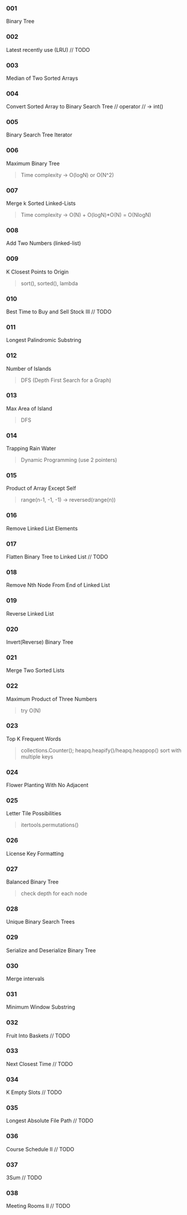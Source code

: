 ### 001
Binary Tree

### 002
Latest recently use (LRU) // TODO

### 003
Median of Two Sorted Arrays

### 004
Convert Sorted Array to Binary Search Tree
// operator // -> int()

### 005
Binary Search Tree Iterator

### 006
Maximum Binary Tree
> Time complexity -> O(logN) or O(N^2)

### 007
Merge k Sorted Linked-Lists
> Time complexity -> O(N) + O(logN)*O(N) = O(NlogN)

### 008
Add Two Numbers (linked-list)

### 009
K Closest Points to Origin
> sort(), sorted(), lambda

### 010
Best Time to Buy and Sell Stock III // TODO

### 011
Longest Palindromic Substring

### 012
Number of Islands
> DFS (Depth First Search for a Graph)

### 013
Max Area of Island
> DFS

### 014
Trapping Rain Water
> Dynamic Programming (use 2 pointers)

### 015
Product of Array Except Self
> range(n-1, -1, -1) -> reversed(range(n))

### 016
Remove Linked List Elements

### 017
Flatten Binary Tree to Linked List // TODO

### 018
Remove Nth Node From End of Linked List

### 019
Reverse Linked List

### 020
Invert(Reverse) Binary Tree

### 021
Merge Two Sorted Lists

### 022
Maximum Product of Three Numbers
> try O(N)

### 023
Top K Frequent Words
> collections.Counter(); heapq.heapify()/heapq.heappop()
> sort with multiple keys

### 024
Flower Planting With No Adjacent

### 025
Letter Tile Possibilities
> itertools.permutations()

### 026
License Key Formatting

### 027
Balanced Binary Tree
> check depth for each node

### 028
Unique Binary Search Trees

### 029
Serialize and Deserialize Binary Tree

### 030
Merge intervals

### 031
Minimum Window Substring

### 032
Fruit Into Baskets // TODO

### 033
Next Closest Time // TODO

### 034
K Empty Slots // TODO

### 035
Longest Absolute File Path // TODO

### 036
Course Schedule II // TODO

### 037
3Sum // TODO

### 038
Meeting Rooms II // TODO